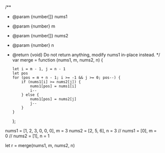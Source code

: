 /\*\*

- @param {number[]} nums1
- @param {number} m
- @param {number[]} nums2
- @param {number} n
- @return {void} Do not return anything, modify nums1 in-place instead.
  \*/
  var merge = function (nums1, m, nums2, n) {

      let i = m - 1, j = n - 1
      let pos
      for (pos = m + n - 1; i >= -1 && j >= 0; pos--) {
          if (nums1[i] >= nums2[j]) {
              nums1[pos] = nums1[i]
              i--
          } else {
              nums1[pos] = nums2[j]
              j--
          }
      }

  };

nums1 = [1, 2, 3, 0, 0, 0], m = 3
nums2 = [2, 5, 6], n = 3
// nums1 = [0], m = 0
// nums2 = [1], n = 1

let r = merge(nums1, m, nums2, n)
